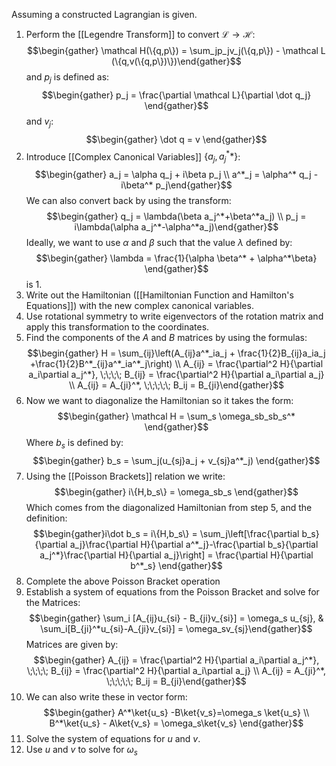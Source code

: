 Assuming a constructed Lagrangian is given.

1) Perform the [[Legendre Transform]] to convert $\mathcal L \to \mathcal H$: $$\begin{gather} \mathcal H(\{q,p\}) = \sum_jp_jv_j(\{q,p\}) - \mathcal L (\{q,v(\{q,p\})\})\end{gather}$$ and $p_j$ is defined as: $$\begin{gather} p_j = \frac{\partial \mathcal L}{\partial \dot q_j} \end{gather}$$ and $v_j$: $$\begin{gather} \dot q = v \end{gather}$$
2) Introduce [[Complex Canonical Variables]] $\{a_j, a^*_j*\}$: $$\begin{gather} a_j = \alpha q_j + i\beta p_j \\ a^*_j = \alpha^* q_j - i\beta^* p_j\end{gather}$$ We can also convert back by using the transform: $$\begin{gather} q_j = \lambda(\beta a_j^*+\beta^*a_j) \\ p_j = i\lambda(\alpha a_j^*-\alpha^*a_j)\end{gather}$$ Ideally, we want to use $\alpha$ and $\beta$ such that the value $\lambda$ defined by: $$\begin{gather} \lambda = \frac{1}{\alpha \beta^* + \alpha^*\beta} \end{gather}$$ is 1. 
3) Write out the Hamiltonian ([[Hamiltonian Function and Hamilton's Equations]]) with the new complex canonical variables. 
4) Use rotational symmetry to write eigenvectors of the rotation matrix and apply this transformation to the coordinates. 
5) Find the components of the $A$ and $B$ matrices by using the formulas: $$\begin{gather} H = \sum_{ij}\left(A_{ij}a^*_ia_j + \frac{1}{2}B_{ij}a_ia_j +\frac{1}{2}B^*_{ij}a^*_ia^*_j\right) \\ A_{ij} = \frac{\partial^2  H}{\partial a_i\partial a_j^*}, \;\;\;\; B_{ij} = \frac{\partial^2 H}{\partial a_i\partial a_j} \\ A_{ij} = A_{ji}^*, \;\;\;\;\; B_ij = B_{ji}\end{gather}$$
6) Now we want to diagonalize the Hamiltonian so it takes the form: $$\begin{gather} \mathcal H = \sum_s \omega_sb_sb_s^* \end{gather}$$ Where $b_s$ is defined by:  $$\begin{gather} b_s = \sum_j(u_{sj}a_j + v_{sj}a^*_j) \end{gather}$$ 
7) Using the [[Poisson Brackets]] relation we write: $$\begin{gather} i\{H,b_s\} = \omega_sb_s \end{gather}$$ Which comes from the diagonalized Hamiltonian from step 5, and the definition: $$\begin{gather}i\dot b_s = i\{H,b_s\} = \sum_j\left[\frac{\partial b_s}{\partial a_j}\frac{\partial H}{\partial a^*_j}-\frac{\partial b_s}{\partial a_j^*}\frac{\partial H}{\partial a_j}\right] = \frac{\partial H}{\partial b^*_s} \end{gather}$$
8) Complete the above Poisson Bracket operation
9) Establish a system of equations from the Poisson Bracket and solve for the Matrices: $$\begin{gather} \sum_i [A_{ij}u_{si} - B_{ji}v_{si}] = \omega_s u_{sj}, & \sum_i[B_{ji}^*u_{si}-A_{ji}v_{si}] = \omega_sv_{sj}\end{gather}$$ Matrices are given by: $$\begin{gather} A_{ij} = \frac{\partial^2  H}{\partial a_i\partial a_j^*}, \;\;\;\; B_{ij} = \frac{\partial^2 H}{\partial a_i\partial a_j} \\ A_{ij} = A_{ji}^*, \;\;\;\;\; B_ij = B_{ji}\end{gather}$$
10) We can also write these in vector form: $$\begin{gather} A^*\ket{u_s} -B\ket{v_s}=\omega_s \ket{u_s} \\ B^*\ket{u_s} - A\ket{v_s} = \omega_s\ket{v_s} \end{gather}$$
11) Solve the system of equations for $u$ and $v$. 
12) Use $u$ and $v$ to solve for $\omega_s$